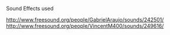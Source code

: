 Sound Effects used

http://www.freesound.org/people/GabrielAraujo/sounds/242501/
http://www.freesound.org/people/VincentM400/sounds/249616/

